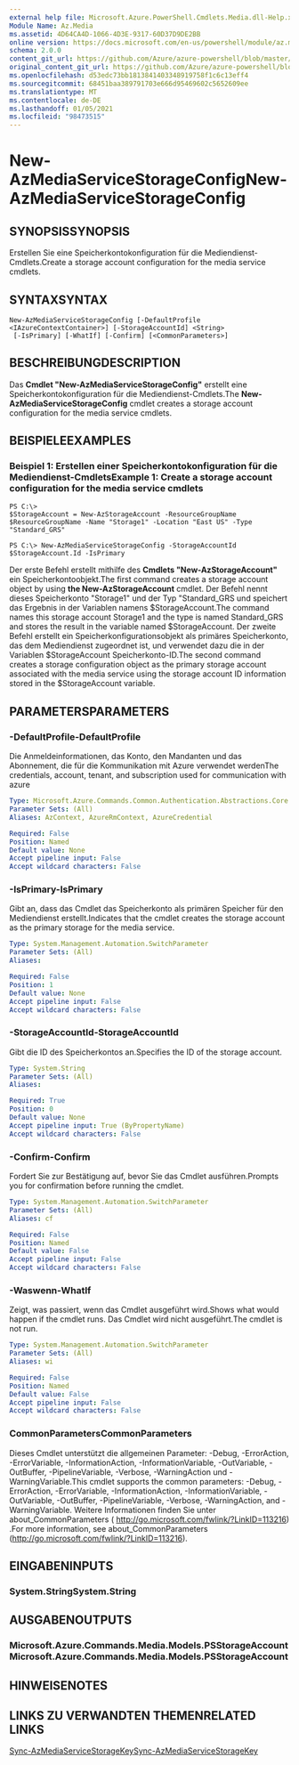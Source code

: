 ```yaml
---
external help file: Microsoft.Azure.PowerShell.Cmdlets.Media.dll-Help.xml
Module Name: Az.Media
ms.assetid: 4D64CA4D-1066-4D3E-9317-60D37D9DE2BB
online version: https://docs.microsoft.com/en-us/powershell/module/az.media/new-azmediaservicestorageconfig
schema: 2.0.0
content_git_url: https://github.com/Azure/azure-powershell/blob/master/src/Media/Media/help/New-AzMediaServiceStorageConfig.md
original_content_git_url: https://github.com/Azure/azure-powershell/blob/master/src/Media/Media/help/New-AzMediaServiceStorageConfig.md
ms.openlocfilehash: d53edc73bb1813841403348919758f1c6c13eff4
ms.sourcegitcommit: 68451baa389791703e666d95469602c5652609ee
ms.translationtype: MT
ms.contentlocale: de-DE
ms.lasthandoff: 01/05/2021
ms.locfileid: "98473515"
---
```

# <span data-ttu-id="848ac-101">New-AzMediaServiceStorageConfig</span><span class="sxs-lookup"><span data-stu-id="848ac-101">New-AzMediaServiceStorageConfig</span></span>

## <span data-ttu-id="848ac-102">SYNOPSIS</span><span class="sxs-lookup"><span data-stu-id="848ac-102">SYNOPSIS</span></span>
<span data-ttu-id="848ac-103">Erstellen Sie eine Speicherkontokonfiguration für die Mediendienst-Cmdlets.</span><span class="sxs-lookup"><span data-stu-id="848ac-103">Create a storage account configuration for the media service cmdlets.</span></span>

## <span data-ttu-id="848ac-104">SYNTAX</span><span class="sxs-lookup"><span data-stu-id="848ac-104">SYNTAX</span></span>

```
New-AzMediaServiceStorageConfig [-DefaultProfile <IAzureContextContainer>] [-StorageAccountId] <String>
 [-IsPrimary] [-WhatIf] [-Confirm] [<CommonParameters>]
```

## <span data-ttu-id="848ac-105">BESCHREIBUNG</span><span class="sxs-lookup"><span data-stu-id="848ac-105">DESCRIPTION</span></span>
<span data-ttu-id="848ac-106">Das **Cmdlet "New-AzMediaServiceStorageConfig"** erstellt eine Speicherkontokonfiguration für die Mediendienst-Cmdlets.</span><span class="sxs-lookup"><span data-stu-id="848ac-106">The **New-AzMediaServiceStorageConfig** cmdlet creates a storage account configuration for the media service cmdlets.</span></span>

## <span data-ttu-id="848ac-107">BEISPIELE</span><span class="sxs-lookup"><span data-stu-id="848ac-107">EXAMPLES</span></span>

### <span data-ttu-id="848ac-108">Beispiel 1: Erstellen einer Speicherkontokonfiguration für die Mediendienst-Cmdlets</span><span class="sxs-lookup"><span data-stu-id="848ac-108">Example 1: Create a storage account configuration for the media service cmdlets</span></span>
```
PS C:\>
$StorageAccount = New-AzStorageAccount -ResourceGroupName $ResourceGroupName -Name "Storage1" -Location "East US" -Type "Standard_GRS"

PS C:\> New-AzMediaServiceStorageConfig -StorageAccountId $StorageAccount.Id -IsPrimary
```

<span data-ttu-id="848ac-109">Der erste Befehl erstellt mithilfe des **Cmdlets "New-AzStorageAccount"** ein Speicherkontoobjekt.</span><span class="sxs-lookup"><span data-stu-id="848ac-109">The first command creates a storage account object by using **the New-AzStorageAccount** cmdlet.</span></span>
<span data-ttu-id="848ac-110">Der Befehl nennt dieses Speicherkonto "Storage1" und der Typ "Standard_GRS und speichert das Ergebnis in der Variablen namens $StorageAccount.</span><span class="sxs-lookup"><span data-stu-id="848ac-110">The command names this storage account Storage1 and the type is named Standard_GRS and stores the result in the variable named $StorageAccount.</span></span>
<span data-ttu-id="848ac-111">Der zweite Befehl erstellt ein Speicherkonfigurationsobjekt als primäres Speicherkonto, das dem Mediendienst zugeordnet ist, und verwendet dazu die in der Variablen $StorageAccount Speicherkonto-ID.</span><span class="sxs-lookup"><span data-stu-id="848ac-111">The second command creates a storage configuration object as the primary storage account associated with the media service using the storage account ID information stored in the $StorageAccount variable.</span></span>

## <span data-ttu-id="848ac-112">PARAMETERS</span><span class="sxs-lookup"><span data-stu-id="848ac-112">PARAMETERS</span></span>

### <span data-ttu-id="848ac-113">-DefaultProfile</span><span class="sxs-lookup"><span data-stu-id="848ac-113">-DefaultProfile</span></span>
<span data-ttu-id="848ac-114">Die Anmeldeinformationen, das Konto, den Mandanten und das Abonnement, die für die Kommunikation mit Azure verwendet werden</span><span class="sxs-lookup"><span data-stu-id="848ac-114">The credentials, account, tenant, and subscription used for communication with azure</span></span>

```yaml
Type: Microsoft.Azure.Commands.Common.Authentication.Abstractions.Core.IAzureContextContainer
Parameter Sets: (All)
Aliases: AzContext, AzureRmContext, AzureCredential

Required: False
Position: Named
Default value: None
Accept pipeline input: False
Accept wildcard characters: False
```

### <span data-ttu-id="848ac-115">-IsPrimary</span><span class="sxs-lookup"><span data-stu-id="848ac-115">-IsPrimary</span></span>
<span data-ttu-id="848ac-116">Gibt an, dass das Cmdlet das Speicherkonto als primären Speicher für den Mediendienst erstellt.</span><span class="sxs-lookup"><span data-stu-id="848ac-116">Indicates that the cmdlet creates the storage account as the primary storage for the media service.</span></span>

```yaml
Type: System.Management.Automation.SwitchParameter
Parameter Sets: (All)
Aliases:

Required: False
Position: 1
Default value: None
Accept pipeline input: False
Accept wildcard characters: False
```

### <span data-ttu-id="848ac-117">-StorageAccountId</span><span class="sxs-lookup"><span data-stu-id="848ac-117">-StorageAccountId</span></span>
<span data-ttu-id="848ac-118">Gibt die ID des Speicherkontos an.</span><span class="sxs-lookup"><span data-stu-id="848ac-118">Specifies the ID of the storage account.</span></span>

```yaml
Type: System.String
Parameter Sets: (All)
Aliases:

Required: True
Position: 0
Default value: None
Accept pipeline input: True (ByPropertyName)
Accept wildcard characters: False
```

### <span data-ttu-id="848ac-119">-Confirm</span><span class="sxs-lookup"><span data-stu-id="848ac-119">-Confirm</span></span>
<span data-ttu-id="848ac-120">Fordert Sie zur Bestätigung auf, bevor Sie das Cmdlet ausführen.</span><span class="sxs-lookup"><span data-stu-id="848ac-120">Prompts you for confirmation before running the cmdlet.</span></span>

```yaml
Type: System.Management.Automation.SwitchParameter
Parameter Sets: (All)
Aliases: cf

Required: False
Position: Named
Default value: False
Accept pipeline input: False
Accept wildcard characters: False
```

### <span data-ttu-id="848ac-121">-Waswenn</span><span class="sxs-lookup"><span data-stu-id="848ac-121">-WhatIf</span></span>
<span data-ttu-id="848ac-122">Zeigt, was passiert, wenn das Cmdlet ausgeführt wird.</span><span class="sxs-lookup"><span data-stu-id="848ac-122">Shows what would happen if the cmdlet runs.</span></span>
<span data-ttu-id="848ac-123">Das Cmdlet wird nicht ausgeführt.</span><span class="sxs-lookup"><span data-stu-id="848ac-123">The cmdlet is not run.</span></span>

```yaml
Type: System.Management.Automation.SwitchParameter
Parameter Sets: (All)
Aliases: wi

Required: False
Position: Named
Default value: False
Accept pipeline input: False
Accept wildcard characters: False
```

### <span data-ttu-id="848ac-124">CommonParameters</span><span class="sxs-lookup"><span data-stu-id="848ac-124">CommonParameters</span></span>
<span data-ttu-id="848ac-125">Dieses Cmdlet unterstützt die allgemeinen Parameter: -Debug, -ErrorAction, -ErrorVariable, -InformationAction, -InformationVariable, -OutVariable, -OutBuffer, -PipelineVariable, -Verbose, -WarningAction und -WarningVariable.</span><span class="sxs-lookup"><span data-stu-id="848ac-125">This cmdlet supports the common parameters: -Debug, -ErrorAction, -ErrorVariable, -InformationAction, -InformationVariable, -OutVariable, -OutBuffer, -PipelineVariable, -Verbose, -WarningAction, and -WarningVariable.</span></span> <span data-ttu-id="848ac-126">Weitere Informationen finden Sie unter about_CommonParameters ( http://go.microsoft.com/fwlink/?LinkID=113216) .</span><span class="sxs-lookup"><span data-stu-id="848ac-126">For more information, see about_CommonParameters (http://go.microsoft.com/fwlink/?LinkID=113216).</span></span>

## <span data-ttu-id="848ac-127">EINGABEN</span><span class="sxs-lookup"><span data-stu-id="848ac-127">INPUTS</span></span>

### <span data-ttu-id="848ac-128">System.String</span><span class="sxs-lookup"><span data-stu-id="848ac-128">System.String</span></span>

## <span data-ttu-id="848ac-129">AUSGABEN</span><span class="sxs-lookup"><span data-stu-id="848ac-129">OUTPUTS</span></span>

### <span data-ttu-id="848ac-130">Microsoft.Azure.Commands.Media.Models.PSStorageAccount</span><span class="sxs-lookup"><span data-stu-id="848ac-130">Microsoft.Azure.Commands.Media.Models.PSStorageAccount</span></span>

## <span data-ttu-id="848ac-131">HINWEISE</span><span class="sxs-lookup"><span data-stu-id="848ac-131">NOTES</span></span>

## <span data-ttu-id="848ac-132">LINKS ZU VERWANDTEN THEMEN</span><span class="sxs-lookup"><span data-stu-id="848ac-132">RELATED LINKS</span></span>

[<span data-ttu-id="848ac-133">Sync-AzMediaServiceStorageKey</span><span class="sxs-lookup"><span data-stu-id="848ac-133">Sync-AzMediaServiceStorageKey</span></span>](./Sync-AzMediaServiceStorageKey.md)


